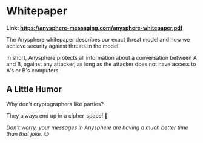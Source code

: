 # Whitepaper

**Link: https://anysphere-messaging.com/anysphere-whitepaper.pdf**

The Anysphere whitepaper describes our exact threat model and how we achieve security against threats in the model.

In short, Anysphere protects all information about a conversation between A and B, against any attacker, as long as the attacker does not have access to A's or B's computers.

## A Little Humor

Why don't cryptographers like parties? 

They always end up in a cipher-space! 🔐

*Don't worry, your messages in Anysphere are having a much better time than that joke.* 😉
